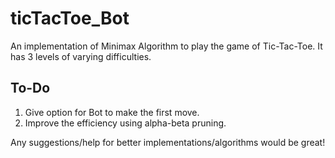 # ticTacToe_Bot
An implementation of Minimax Algorithm to play the game of Tic-Tac-Toe. It has 3 levels of varying difficulties.

## To-Do
1. Give option for Bot to make the first move.
2. Improve the efficiency using alpha-beta pruning.

Any suggestions/help for better implementations/algorithms would be great! 

